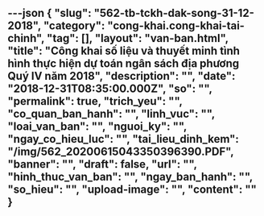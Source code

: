 ---json
{
    "slug": "562-tb-tckh-dak-song-31-12-2018",
    "category": "cong-khai.cong-khai-tai-chinh",
    "tag": [],
    "layout": "van-ban.html",
    "title": "Công khai số liệu và thuyết minh tình hình thực hiện dự toán ngân sách địa phương Quý IV năm 2018",
    "description": "",
    "date": "2018-12-31T08:35:00.000Z",
    "so": "",
    "permalink": true,
    "trich_yeu": "",
    "co_quan_ban_hanh": "",
    "linh_vuc": "",
    "loai_van_ban": "",
    "nguoi_ky": "",
    "ngay_co_hieu_luc": "",
    "tai_lieu_dinh_kem": "/img/562_20200615043350396390.PDF",
    "banner": "",
    "draft": false,
    "url": "",
    "hinh_thuc_van_ban": "",
    "ngay_ban_hanh": "",
    "so_hieu": "",
    "upload-image": "",
    "__content__": ""
}
---
